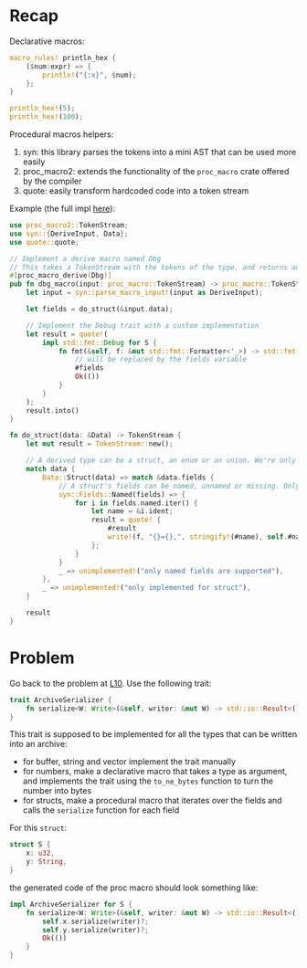 # Recap

Declarative macros:
```rs
macro_rules! println_hex {
    ($num:expr) => {
        println!("{:x}", $num);
    };
}

println_hex!(5);
println_hex!(100);
```

Procedural macros helpers:
1. syn: this library parses the tokens into a mini AST that can be used more easily
2. proc_macro2: extends the functionality of the `proc_macro` crate offered by the compiler
3. quote: easily transform hardcoded code into a token stream

Example (the full impl [here](hello_world)):
```rs
use proc_macro2::TokenStream;
use syn::{DeriveInput, Data};
use quote::quote;

// Implement a derive macro named Dbg
// This takes a TokenStream with the tokens of the type, and returns another TokenStream with the tokens to be added to the code
#[proc_macro_derive(Dbg)]
pub fn dbg_macro(input: proc_macro::TokenStream) -> proc_macro::TokenStream {
    let input = syn::parse_macro_input!(input as DeriveInput);

    let fields = do_struct(&input.data);

    // Implement the Debug trait with a custom implementation
    let result = quote!(
        impl std::fmt::Debug for S {
            fn fmt(&self, f: &mut std::fmt::Formatter<'_>) -> std::fmt::Result {
                // will be replaced by the fields variable
                #fields
                Ok(())
            }
        }
    );
    result.into()
}

fn do_struct(data: &Data) -> TokenStream {
    let mut result = TokenStream::new();

    // A derived type can be a struct, an enum or an union. We're only interested in the struct
    match data {
        Data::Struct(data) => match &data.fields {
            // A struct's fields can be named, unnamed or missing. Only deal with the named fields
            syn::Fields::Named(fields) => {
                for i in fields.named.iter() {
                    let name = &i.ident;
                    result = quote! {
                        #result
                        write!(f, "{}={},", stringify!(#name), self.#name)?;
                    };
                }
            }
            _ => unimplemented!("only named fields are supported"),
        },
        _ => unimplemented!("only implemented for struct"),
    }

    result
}
```

# Problem

Go back to the problem at [L10](../l10/readme.md). Use the following trait:
```rs
trait ArchiveSerializer {
    fn serialize<W: Write>(&self, writer: &mut W) -> std::io::Result<()>;
}
```
This trait is supposed to be implemented for all the types that can be written into an archive:
- for buffer, string and vector  implement the trait manually
- for numbers, make a declarative macro that takes a type as argument, and implements the trait using the `to_ne_bytes` function to turn the number into bytes
- for structs, make a procedural macro that iterates over the fields and calls the `serialize` function for each field

For this `struct`:
```rs
struct S {
    x: u32,
    y: String,
}
```
the generated code of the proc macro should look something like:
```rs
impl ArchiveSerializer for S {
    fn serialize<W: Write>(&self, writer: &mut W) -> std::io::Result<()> {
        self.x.serialize(writer)?;
        self.y.serialize(writer)?;
        Ok(())
    }
}
```
